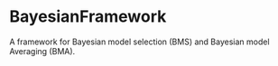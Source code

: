 # BayesianFramework
A framework for Bayesian model selection (BMS) and Bayesian model Averaging (BMA).  
